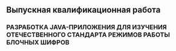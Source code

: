 ## Выпускная квалификационная работа
### РАЗРАБОТКА JAVA-ПРИЛОЖЕНИЯ ДЛЯ ИЗУЧЕНИЯ ОТЕЧЕСТВЕННОГО СТАНДАРТА РЕЖИМОВ РАБОТЫ БЛОЧНЫХ ШИФРОВ
